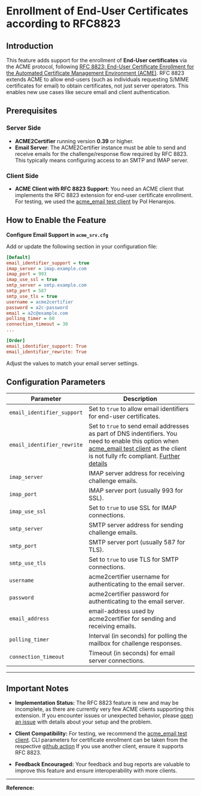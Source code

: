 <!-- markdownlint-disable  MD013 -->

<!-- wiki-title Enrollment of End-User Certificates according to RFC8823 -->

# Enrollment of End-User Certificates according to RFC8823

## Introduction

This feature adds support for the enrollment of **End-User certificates** via the ACME protocol, following [RFC 8823: End-User Certificate Enrollment for the Automated Certificate Management Environment (ACME)](https://datatracker.ietf.org/doc/html/rfc8823).
RFC 8823 extends ACME to allow end-users (such as individuals requesting S/MIME certificates for email) to obtain certificates, not just server operators. This enables new use cases like secure email and client authentication.


## Prerequisites

### Server Side

- **ACME2Certifier** running version **0.39** or higher.
- **Email Server**: The ACME2Certifier instance must be able to send and receive emails for the challenge/response flow required by RFC 8823. This typically means configuring access to an SMTP and IMAP server.

### Client Side

- **ACME Client with RFC 8823 Support**: You need an ACME client that implements the RFC 8823 extension for end-user certificate enrollment. For testing, we used the [acme_email test client](https://github.com/polhenarejos/acme_email) by Pol Henarejos.

## How to Enable the Feature

**Configure Email Support in `acme_srv.cfg`**

Add or update the following section in your configuration file:

```cfg
[Default]
email_identifier_support = true
imap_server = imap.example.com
imap_port = 993
imap_use_ssl = true
smtp_server = smtp.example.com
smtp_port = 587
smtp_use_tls = true
username = acme2certifier
password = a2c-password
email = a2c@example.com
polling_timer = 60
connection_timeout = 30
...

[Order]
email_identifier_support: True
email_identifier_rewrite: True
```

Adjust the values to match your email server settings.

## Configuration Parameters

| Parameter                | Description                                                                                   |
|--------------------------|-----------------------------------------------------------------------------------------------|
| `email_identifier_support` | Set to `true` to allow email identifiers for end-user certificates.                         |
| `email_identifier_rewrite` | Set to `true` to send email addresses as part of DNS indentifiers. You need to enable this option when [acme_email test client](https://github.com/polhenarejos/acme_email) as the client is not fully rfc compliant.  [Further details](https://github.com/polhenarejos/acme_email/issues/4)                       |
| `imap_server`            | IMAP server address for receiving challenge emails.                                          |
| `imap_port`              | IMAP server port (usually 993 for SSL).                                                      |
| `imap_use_ssl`           | Set to `true` to use SSL for IMAP connections.                                               |
| `smtp_server`            | SMTP server address for sending challenge emails.                                            |
| `smtp_port`              | SMTP server port (usually 587 for TLS).                                                      |
| `smtp_use_tls`           | Set to `true` to use TLS for SMTP connections.                                               |
| `username`               | acme2certifier username for authenticating to the email server.                              |
| `password`               | acme2certifier password for authenticating to the email server.                              |
| `email_address`          | email-address used by acme2certifier for sending and receiving emails.                       |
| `polling_timer`          | Interval (in seconds) for polling the mailbox for challenge responses.                       |
| `connection_timeout`     | Timeout (in seconds) for email server connections.                                           |

---

## Important Notes

- **Implementation Status:**
  The RFC 8823 feature is new and may be incomplete, as there are currently very few ACME clients supporting this extension.
  If you encounter issues or unexpected behavior, please [open an issue](https://github.com/grindsa/acme2certifier/issues) with details about your setup and the problem.

- **Client Compatibility:**
  For testing, we recommend the [acme_email test client](https://github.com/polhenarejos/acme_email). CLI parameters for certificate enrollment can be taken from the respective [github action](../.github/actions/wf_specific/emailreply_challengevalidation/acme_email_enroll/action.yml#L53)
  If you use another client, ensure it supports RFC 8823.

- **Feedback Encouraged:**
  Your feedback and bug reports are valuable to improve this feature and ensure interoperability with more clients.

---

**Reference:**